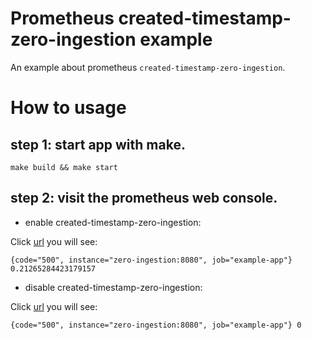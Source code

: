# Prometheus created-timestamp-zero-ingestion example 

An example about prometheus `created-timestamp-zero-ingestion`.


# How to usage

## step 1: start app with make.

```
make build && make start
```

## step 2: visit the prometheus web console.

- enable created-timestamp-zero-ingestion:

Click [url](http://localhost:9090/graph?g0.expr=rate(http_requests_total%7Bcode%3D%22500%22%7D%5B1m%5D)&g0.tab=1&g0.display_mode=lines&g0.show_exemplars=0&g0.range_input=1h) you will see:

```
{code="500", instance="zero-ingestion:8080", job="example-app"} 0.21265284423179157
```

- disable created-timestamp-zero-ingestion:

Click [url](http://localhost:9091/graph?g0.expr=rate(http_requests_total%7Bcode%3D%22500%22%7D%5B1m%5D)&g0.tab=1&g0.display_mode=lines&g0.show_exemplars=0&g0.range_input=1h) you will see:

```
{code="500", instance="zero-ingestion:8080", job="example-app"} 0
```

